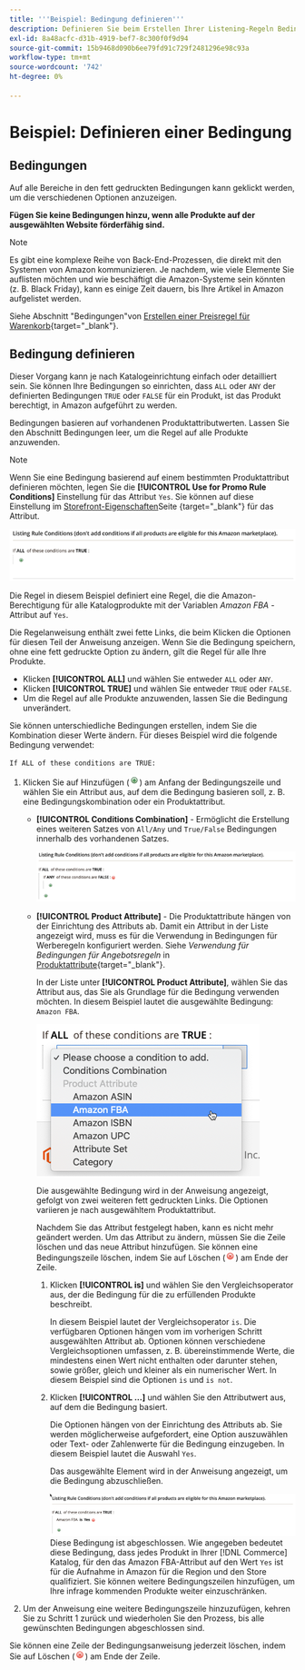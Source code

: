 ```yaml
---
title: '''Beispiel: Bedingung definieren'''
description: Definieren Sie beim Erstellen Ihrer Listening-Regeln Bedingungen zur Identifizierung der Commerce-Katalogprodukte, die auf dem Amazon Marketplace aufgeführt werden sollen.
exl-id: 8a48acfc-d31b-4919-bef7-8c300f0f9d94
source-git-commit: 15b9468d090b6ee79fd91c729f2481296e98c93a
workflow-type: tm+mt
source-wordcount: '742'
ht-degree: 0%

---
```


# Beispiel: Definieren einer Bedingung

## Bedingungen

Auf alle Bereiche in den fett gedruckten Bedingungen kann geklickt werden, um die verschiedenen Optionen anzuzeigen.

**Fügen Sie keine Bedingungen hinzu, wenn alle Produkte auf der ausgewählten Website förderfähig sind.**

>[!NOTE]
>
>Es gibt eine komplexe Reihe von Back-End-Prozessen, die direkt mit den Systemen von Amazon kommunizieren. Je nachdem, wie viele Elemente Sie auflisten möchten und wie beschäftigt die Amazon-Systeme sein könnten (z. B. Black Friday), kann es einige Zeit dauern, bis Ihre Artikel in Amazon aufgelistet werden.

Siehe Abschnitt &quot;Bedingungen&quot;von [Erstellen einer Preisregel für Warenkorb](https://docs.magento.com/user-guide/marketing/price-rules-catalog-create.html){target=&quot;_blank&quot;}.

## Bedingung definieren

Dieser Vorgang kann je nach Katalogeinrichtung einfach oder detailliert sein. Sie können Ihre Bedingungen so einrichten, dass `ALL` oder `ANY` der definierten Bedingungen `TRUE` oder `FALSE` für ein Produkt, ist das Produkt berechtigt, in Amazon aufgeführt zu werden.

Bedingungen basieren auf vorhandenen Produktattributwerten. Lassen Sie den Abschnitt Bedingungen leer, um die Regel auf alle Produkte anzuwenden.

>[!NOTE]
>
>Wenn Sie eine Bedingung basierend auf einem bestimmten Produktattribut definieren möchten, legen Sie die **[!UICONTROL Use for Promo Rule Conditions]** Einstellung für das Attribut `Yes`. Sie können auf diese Einstellung im [Storefront-Eigenschaften](https://docs.magento.com/user-guide/catalog/product-attributes-add.html)Seite {target=&quot;_blank&quot;} für das Attribut.

![Bedingung - Zeile 1](assets/ob-listing-rule-conditions-start.png)

Die Regel in diesem Beispiel definiert eine Regel, die die Amazon-Berechtigung für alle Katalogprodukte mit der Variablen _Amazon FBA_ -Attribut auf `Yes`.

Die Regelanweisung enthält zwei fette Links, die beim Klicken die Optionen für diesen Teil der Anweisung anzeigen. Wenn Sie die Bedingung speichern, ohne eine fett gedruckte Option zu ändern, gilt die Regel für alle Ihre Produkte.

- Klicken **[!UICONTROL ALL]** und wählen Sie entweder `ALL` oder `ANY`.
- Klicken **[!UICONTROL TRUE]** und wählen Sie entweder `TRUE` oder `FALSE`.
- Um die Regel auf alle Produkte anzuwenden, lassen Sie die Bedingung unverändert.

Sie können unterschiedliche Bedingungen erstellen, indem Sie die Kombination dieser Werte ändern. Für dieses Beispiel wird die folgende Bedingung verwendet:

`If ALL of these conditions are TRUE:`

1. Klicken Sie auf Hinzufügen (![Symbol hinzufügen](assets/btn-add-grn.png)) am Anfang der Bedingungszeile und wählen Sie ein Attribut aus, auf dem die Bedingung basieren soll, z. B. eine Bedingungskombination oder ein Produktattribut.

   - **[!UICONTROL Conditions Combination]** - Ermöglicht die Erstellung eines weiteren Satzes von `All/Any` und `True/False` Bedingungen innerhalb des vorhandenen Satzes.

      ![Bedingungskombination](assets/ob-conditions-combinations.png)

   - **[!UICONTROL Product Attribute]** - Die Produktattribute hängen von der Einrichtung des Attributs ab. Damit ein Attribut in der Liste angezeigt wird, muss es für die Verwendung in Bedingungen für Werberegeln konfiguriert werden. Siehe _Verwendung für Bedingungen für Angebotsregeln_ in [Produktattribute](https://docs.magento.com/user-guide/stores/attributes-product.html){target=&quot;_blank&quot;}.

      In der Liste unter **[!UICONTROL Product Attribute]**, wählen Sie das Attribut aus, das Sie als Grundlage für die Bedingung verwenden möchten. In diesem Beispiel lautet die ausgewählte Bedingung: `Amazon FBA`.

      ![Bedingungszeile 2, Teil 2](assets/ob-condition-attribute-dropdown.png)

      Die ausgewählte Bedingung wird in der Anweisung angezeigt, gefolgt von zwei weiteren fett gedruckten Links. Die Optionen variieren je nach ausgewähltem Produktattribut.

      Nachdem Sie das Attribut festgelegt haben, kann es nicht mehr geändert werden. Um das Attribut zu ändern, müssen Sie die Zeile löschen und das neue Attribut hinzufügen. Sie können eine Bedingungszeile löschen, indem Sie auf Löschen (![Löschsymbol](assets/btn-del-red.png)) am Ende der Zeile.

      1. Klicken **[!UICONTROL is]** und wählen Sie den Vergleichsoperator aus, der die Bedingung für die zu erfüllenden Produkte beschreibt.

         In diesem Beispiel lautet der Vergleichsoperator `is`. Die verfügbaren Optionen hängen vom im vorherigen Schritt ausgewählten Attribut ab. Optionen können verschiedene Vergleichsoptionen umfassen, z. B. übereinstimmende Werte, die mindestens einen Wert nicht enthalten oder darunter stehen, sowie größer, gleich und kleiner als ein numerischer Wert. In diesem Beispiel sind die Optionen `is` und `is not`.

      1. Klicken **[!UICONTROL ...]** und wählen Sie den Attributwert aus, auf dem die Bedingung basiert.

         Die Optionen hängen von der Einrichtung des Attributs ab. Sie werden möglicherweise aufgefordert, eine Option auszuwählen oder Text- oder Zahlenwerte für die Bedingung einzugeben. In diesem Beispiel lautet die Auswahl `Yes`.

         Das ausgewählte Element wird in der Anweisung angezeigt, um die Bedingung abzuschließen.

         ![Bedingungszeile 2, Teil 3](assets/ob-listing-rule-condition-is.png)
   Diese Bedingung ist abgeschlossen. Wie angegeben bedeutet diese Bedingung, dass jedes Produkt in Ihrer [!DNL Commerce] Katalog, für den das Amazon FBA-Attribut auf den Wert `Yes` ist für die Aufnahme in Amazon für die Region und den Store qualifiziert. Sie können weitere Bedingungszeilen hinzufügen, um Ihre infrage kommenden Produkte weiter einzuschränken.

1. Um der Anweisung eine weitere Bedingungszeile hinzuzufügen, kehren Sie zu Schritt 1 zurück und wiederholen Sie den Prozess, bis alle gewünschten Bedingungen abgeschlossen sind.

Sie können eine Zeile der Bedingungsanweisung jederzeit löschen, indem Sie auf Löschen (![Löschsymbol](assets/btn-del-red.png)) am Ende der Zeile.
